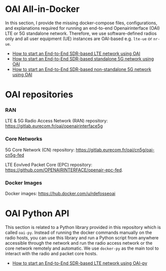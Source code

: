 # OAI All-in-Docker

In this section, I provide the missing docker-compose files, configurations, and explanations required for running an end-to-end Openairinterface (OAI) LTE or 5G standalone network. Therefore, we use software-defined radios only and all user equipment (UE) instances are OAI-based e.g. `lte-ue` or `nr-ue`.

- [How to start an End-to-End SDR-based LTE network using OAI](docs/LTE.md)
- [How to start an End-to-End SDR-based standalone 5G network using OAI](docs/5G_SA_MINI_NRF.md)
- [How to start an End-to-End SDR-based non-standalone 5G network using OAI](docs/5G_NSA.md)

# OAI repositories

### RAN

LTE & 5G Radio Access Network (RAN) repository: https://gitlab.eurecom.fr/oai/openairinterface5g

### Core Networks

5G Core Network (CN) repository: https://gitlab.eurecom.fr/oai/cn5g/oai-cn5g-fed

LTE Eovlved Packet Core (EPC) repository: https://github.com/OPENAIRINTERFACE/openair-epc-fed.

### Docker Images

Docker images: https://hub.docker.com/u/rdefosseoai

# OAI Python API

This section is related to a Python library provided in this repository which is called `oai-py`. Instead of running the docker commands manually on the radio hosts, you can use this library and run a Python script from anywhere accessible through the network and run the radio access network or the core network remotely and automatic. We use `docker-py` as the main tool to interact with the radio and packet core hosts.

- [How to start an End-to-End SDR-based LTE network using OAI-py](docs/LTE-oaipy.md)
